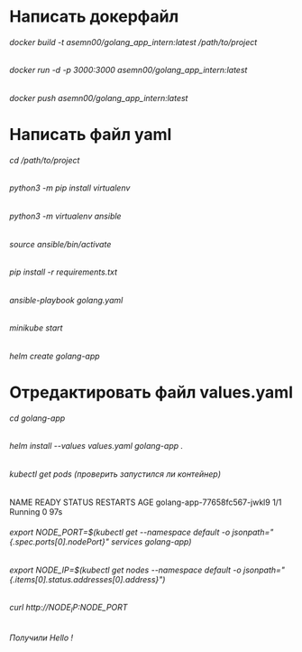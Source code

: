 
# Написать докерфайл
###### docker build -t asemn00/golang_app_intern:latest /path/to/project
###### docker run -d -p 3000:3000 asemn00/golang_app_intern:latest
###### docker push asemn00/golang_app_intern:latest
# Написать файл yaml
###### cd /path/to/project
###### python3 -m pip install virtualenv
###### python3 -m virtualenv ansible
###### source ansible/bin/activate
###### pip install -r requirements.txt
###### ansible-playbook golang.yaml
###### minikube start
###### helm create golang-app
# Отредактировать файл values.yaml
###### cd golang-app
###### helm install --values values.yaml golang-app .
###### kubectl get pods (проверить запустился ли контейнер)
NAME                          READY   STATUS    RESTARTS   AGE
golang-app-77658fc567-jwkl9   1/1     Running   0          97s

###### export NODE_PORT=$(kubectl get --namespace default -o jsonpath="{.spec.ports[0].nodePort}" services golang-app)
###### export NODE_IP=$(kubectl get nodes --namespace default -o jsonpath="{.items[0].status.addresses[0].address}")
###### curl http://$NODE_IP:$NODE_PORT
###### Получили Hello !
